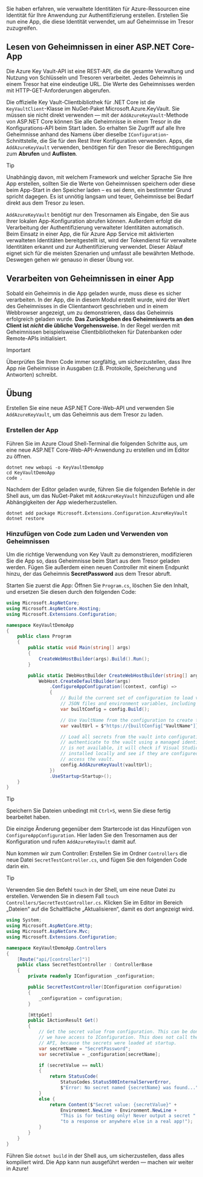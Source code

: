 Sie haben erfahren, wie verwaltete Identitäten für Azure-Ressourcen eine Identität für Ihre Anwendung zur Authentifizierung erstellen. Erstellen Sie nun eine App, die diese Identität verwendet, um auf Geheimnisse im Tresor zuzugreifen.

## <a name="reading-secrets-in-an-aspnet-core-app"></a>Lesen von Geheimnissen in einer ASP.NET Core-App

Die Azure Key Vault-API ist eine REST-API, die die gesamte Verwaltung und Nutzung von Schlüsseln und Tresoren verarbeitet. Jedes Geheimnis in einem Tresor hat eine eindeutige URL. Die Werte des Geheimnisses werden mit HTTP-GET-Anforderungen abgerufen.

Die offizielle Key Vault-Clientbibliothek für .NET Core ist die `KeyVaultClient`-Klasse im NuGet-Paket Microsoft.Azure.KeyVault. Sie müssen sie nicht direkt verwenden &mdash; mit der `AddAzureKeyVault`-Methode von ASP.NET Core können Sie alle Geheimnisse in einem Tresor in die Konfigurations-API beim Start laden. So erhalten Sie Zugriff auf alle Ihre Geheimnisse anhand des Namens über dieselbe `IConfiguration`-Schnittstelle, die Sie für den Rest Ihrer Konfiguration verwenden. Apps, die `AddAzureKeyVault` verwenden, benötigen für den Tresor die Berechtigungen zum **Abrufen** und **Auflisten**.

> [!TIP]
> Unabhängig davon, mit welchem Framework und welcher Sprache Sie Ihre App erstellen, sollten Sie die Werte von Geheimnissen speichern oder diese beim App-Start in den Speicher laden – es sei denn, ein bestimmter Grund spricht dagegen. Es ist unnötig langsam und teuer, Geheimnisse bei Bedarf direkt aus dem Tresor zu lesen.

`AddAzureKeyVault` benötigt nur den Tresornamen als Eingabe, den Sie aus Ihrer lokalen App-Konfiguration abrufen können. Außerdem erfolgt die Verarbeitung der Authentifizierung verwalteter Identitäten automatisch. Beim Einsatz in einer App, die für Azure App Service mit aktivierten verwalteten Identitäten bereitgestellt ist, wird der Tokendienst für verwaltete Identitäten erkannt und zur Authentifizierung verwendet. Dieser Ablauf eignet sich für die meisten Szenarien und umfasst alle bewährten Methode. Deswegen gehen wir genauso in dieser Übung vor.

## <a name="handling-secrets-in-an-app"></a>Verarbeiten von Geheimnissen in einer App

Sobald ein Geheimnis in die App geladen wurde, muss diese es sicher verarbeiten. In der App, die in diesem Modul erstellt wurde, wird der Wert des Geheimnisses in die Clientantwort geschrieben und in einem Webbrowser angezeigt, um zu demonstrieren, dass das Geheimnis erfolgreich geladen wurde. **Das Zurückgeben des Geheimniswerts an den Client ist *nicht* die übliche Vorgehensweise.** In der Regel werden mit Geheimnissen beispielsweise Clientbibliotheken für Datenbanken oder Remote-APIs initialisiert.

> [!IMPORTANT]
> Überprüfen Sie Ihren Code immer sorgfältig, um sicherzustellen, dass Ihre App nie Geheimnisse in Ausgaben (z.B. Protokolle, Speicherung und Antworten) schreibt.

## <a name="exercise"></a>Übung

Erstellen Sie eine neue ASP.NET Core-Web-API und verwenden Sie `AddAzureKeyVault`, um das Geheimnis aus dem Tresor zu laden.

### <a name="create-the-app"></a>Erstellen der App

Führen Sie im Azure Cloud Shell-Terminal die folgenden Schritte aus, um eine neue ASP.NET Core-Web-API-Anwendung zu erstellen und im Editor zu öffnen.

```console
dotnet new webapi -o KeyVaultDemoApp
cd KeyVaultDemoApp
code .
```

Nachdem der Editor geladen wurde, führen Sie die folgenden Befehle in der Shell aus, um das NuGet-Paket mit `AddAzureKeyVault` hinzuzufügen und alle Abhängigkeiten der App wiederherzustellen.

```console
dotnet add package Microsoft.Extensions.Configuration.AzureKeyVault
dotnet restore
```

### <a name="add-code-to-load-and-use-secrets"></a>Hinzufügen von Code zum Laden und Verwenden von Geheimnissen

Um die richtige Verwendung von Key Vault zu demonstrieren, modifizieren Sie die App so, dass Geheimnisse beim Start aus dem Tresor geladen werden. Fügen Sie außerdem einen neuen Controller mit einem Endpunkt hinzu, der das Geheimnis **SecretPassword** aus dem Tresor abruft.

Starten Sie zuerst die App: Öffnen Sie `Program.cs`, löschen Sie den Inhalt, und ersetzen Sie diesen durch den folgenden Code:

```csharp
using Microsoft.AspNetCore;
using Microsoft.AspNetCore.Hosting;
using Microsoft.Extensions.Configuration;

namespace KeyVaultDemoApp
{
    public class Program
    {
        public static void Main(string[] args)
        {
            CreateWebHostBuilder(args).Build().Run();
        }

        public static IWebHostBuilder CreateWebHostBuilder(string[] args) =>
            WebHost.CreateDefaultBuilder(args)
                .ConfigureAppConfiguration((context, config) =>
                {
                    // Build the current set of configuration to load values from
                    // JSON files and environment variables, including VaultName.
                    var builtConfig = config.Build();

                    // Use VaultName from the configuration to create the full vault URL.
                    var vaultUrl = $"https://{builtConfig["VaultName"]}.vault.azure.net/";

                    // Load all secrets from the vault into configuration. This will automatically
                    // authenticate to the vault using a managed identity. If a managed identity
                    // is not available, it will check if Visual Studio and/or the Azure CLI are
                    // installed locally and see if they are configured with credentials that can
                    // access the vault.
                    config.AddAzureKeyVault(vaultUrl);
                })
                .UseStartup<Startup>();
    }
}
```

> [!TIP]
> Speichern Sie Dateien unbedingt mit `Ctrl+S`, wenn Sie diese fertig bearbeitet haben.

Die einzige Änderung gegenüber dem Startercode ist das Hinzufügen von `ConfigureAppConfiguration`. Hier laden Sie den Tresornamen aus der Konfiguration und rufen `AddAzureKeyVault` damit auf.

Nun kommen wir zum Controller: Erstellen Sie im Ordner `Controllers` die neue Datei `SecretTestController.cs`, und fügen Sie den folgenden Code darin ein.

> [!TIP]
> Verwenden Sie den Befehl `touch` in der Shell, um eine neue Datei zu erstellen. Verwenden Sie in diesem Fall `touch Controllers/SecretTestController.cs`. Klicken Sie im Editor im Bereich „Dateien“ auf die Schaltfläche „Aktualisieren“, damit es dort angezeigt wird.

```csharp
using System;
using Microsoft.AspNetCore.Http;
using Microsoft.AspNetCore.Mvc;
using Microsoft.Extensions.Configuration;

namespace KeyVaultDemoApp.Controllers
{
    [Route("api/[controller]")]
    public class SecretTestController : ControllerBase
    {
        private readonly IConfiguration _configuration;

        public SecretTestController(IConfiguration configuration)
        {
            _configuration = configuration;
        }

        [HttpGet]
        public IActionResult Get()
        {
            // Get the secret value from configuration. This can be done anywhere
            // we have access to IConfiguration. This does not call the Key Vault
            // API, because the secrets were loaded at startup.
            var secretName = "SecretPassword";
            var secretValue = _configuration[secretName];

            if (secretValue == null)
            {
                return StatusCode(
                    StatusCodes.Status500InternalServerError,
                    $"Error: No secret named {secretName} was found...");
            }
            else {
                return Content($"Secret value: {secretValue}" +
                    Environment.NewLine + Environment.NewLine +
                    "This is for testing only! Never output a secret " +
                    "to a response or anywhere else in a real app!");
            }
        }
    }
}
```

Führen Sie `dotnet build` in der Shell aus, um sicherzustellen, dass alles kompiliert wird. Die App kann nun ausgeführt werden &mdash; machen wir weiter in Azure!